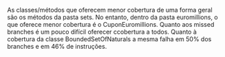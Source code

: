 As classes/métodos que oferecem menor cobertura de uma forma geral são os métodos da pasta sets.
No entanto, dentro da pasta euromillions, o que oferece menor cobertura é o CuponEuromillions.
Quanto aos missed branches é um pouco difícil oferecer ccobertura a todos.
Quanto à cobertura da classe BoundedSetOfNaturals a mesma falha em 50% dos branches e em 46% de instruções. 